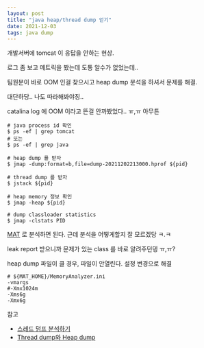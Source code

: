 ```yaml
---
layout: post
title: "java heap/thread dump 얻기"
date: 2021-12-03
tags: java dump
---
```



개발서버에 tomcat 이 응답을 안하는 현상.

로그 좀 보고 메트릭을 봤는데 도통 알수가 없었는데..

팀원분이 바로 OOM 인걸 찾으시고 heap dump 분석을 하셔서 문제를 해결.

대단하당.. 나도 따라해봐야징..

catalina log 에 OOM 이라고 뜬걸 안까봤었다.. ㅠ,ㅠ 아무튼

``` shell
# java process id 확인
$ ps -ef | grep tomcat
# 또는
$ ps -ef | grep java

# heap dump 를 받자
$ jmap -dump:format=b,file=dump-20211202213000.hprof ${pid}

# thread dump 를 받자
$ jstack ${pid}

# heap memory 정보 확인
$ jmap -heap ${pid}

# dump classloader statistics
$ jmap -clstats PID
```

[MAT](https://www.eclipse.org/mat/) 로 분석하면 된다. 근데 분석을 어떻게할지 잘 모르겠당 ㅋ.ㅋ

leak report 받으니까 문제가 있는 class 를 바로 알려주던뎅 ㅠ,ㅠ?

heap dump 파일이 클 경우, 파일이 안열린다. 설정 변경으로 해결
```
# ${MAT_HOME}/MemoryAnalyzer.ini
-vmargs
#-Xmx1024m
-Xms6g
-Xmx6g
```


참고
- [스레드 덤프 분석하기](https://d2.naver.com/helloworld/10963)
- [Thread dump와 Heap dump](https://sup2is.github.io/2020/10/29/thread-dump-and-heap-dump.html)